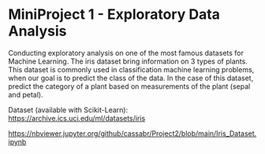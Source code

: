 # MiniProject 1 - Exploratory Data Analysis

Conducting exploratory analysis on one of the most famous datasets for Machine Learning.
The iris dataset bring information on 3 types of plants. 
This dataset is commonly used in classification machine learning problems, when our goal is to predict the class of the data. 
In the case of this dataset, predict the category of a plant based on measurements of the plant (sepal and petal).

Dataset (available with Scikit-Learn): https://archive.ics.uci.edu/ml/datasets/iris

https://nbviewer.jupyter.org/github/cassabr/Project2/blob/main/Iris_Dataset.ipynb
